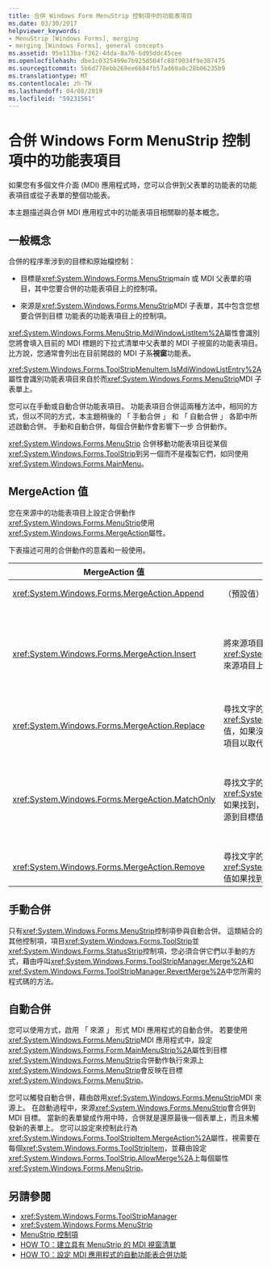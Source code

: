 ```yaml
---
title: 合併 Windows Form MenuStrip 控制項中的功能表項目
ms.date: 03/30/2017
helpviewer_keywords:
- MenuStrip [Windows Forms], merging
- merging [Windows Forms], general concepts
ms.assetid: 95e113ba-f362-4dda-8a76-6d95ddc45cee
ms.openlocfilehash: dbe1c0325499e7b925d504fc80f9034f9e387475
ms.sourcegitcommit: 5b6d778ebb269ee6684fb57ad69a8c28b06235b9
ms.translationtype: MT
ms.contentlocale: zh-TW
ms.lasthandoff: 04/08/2019
ms.locfileid: "59231561"
---
```

# <a name="merging-menu-items-in-the-windows-forms-menustrip-control"></a>合併 Windows Form MenuStrip 控制項中的功能表項目
如果您有多個文件介面 (MDI) 應用程式時，您可以合併到父表單的功能表的功能表項目或從子表單的整個功能表。  
  
 本主題描述與合併 MDI 應用程式中的功能表項目相關聯的基本概念。  
  
## <a name="general-concepts"></a>一般概念  
 合併的程序牽涉到的目標和原始檔控制：  
  
-   目標是<xref:System.Windows.Forms.MenuStrip>main 或 MDI 父表單的項目，其中您要合併的功能表項目上的控制項。  
  
-   來源是<xref:System.Windows.Forms.MenuStrip>MDI 子表單，其中包含您想要合併到目標 功能表的功能表項目上的控制項。  
  
 <xref:System.Windows.Forms.MenuStrip.MdiWindowListItem%2A>屬性會識別您將會填入目前的 MDI 標題的下拉式清單中父表單的 MDI 子視窗的功能表項目。 比方說，您通常會列出在目前開啟的 MDI 子系**視窗**功能表。  
  
 <xref:System.Windows.Forms.ToolStripMenuItem.IsMdiWindowListEntry%2A>屬性會識別功能表項目來自於而<xref:System.Windows.Forms.MenuStrip>MDI 子表單上。  
  
 您可以在手動或自動合併功能表項目。 功能表項目合併這兩種方法中，相同的方式，但以不同的方式，本主題稍後的 「 手動合併 」 和 「 自動合併 」 各節中所述啟動合併。 手動和自動合併，每個合併動作會影響下一步 合併動作。  
  
 <xref:System.Windows.Forms.MenuStrip> 合併移動功能表項目從某個<xref:System.Windows.Forms.ToolStrip>到另一個而不是複製它們，如同使用<xref:System.Windows.Forms.MainMenu>。  
  
## <a name="mergeaction-values"></a>MergeAction 值  
 您在來源中的功能表項目上設定合併動作<xref:System.Windows.Forms.MenuStrip>使用<xref:System.Windows.Forms.MergeAction>屬性。  
  
 下表描述可用的合併動作的意義和一般使用。  
  
|MergeAction 值|描述|一般用法|  
|-----------------------|-----------------|-----------------|  
|<xref:System.Windows.Forms.MergeAction.Append>|（預設值）將來源項目加入至目標項目集合的結尾。|啟動程式的某個部分時，則您可以加入功能表的尾端功能表項目。|  
|<xref:System.Windows.Forms.MergeAction.Insert>|將來源項目加入至目標項目的集合，在所指定的位置<xref:System.Windows.Forms.ToolStripItem.MergeIndex%2A>來源項目上設定的屬性。|啟動程式的某個部分時，請至中間或功能表的開頭加入功能表項目。<br /><br /> 如果值<xref:System.Windows.Forms.ToolStripItem.MergeIndex%2A>相同的兩個功能表項目，它們會加入以反向順序。 設定<xref:System.Windows.Forms.ToolStripItem.MergeIndex%2A>適當地保留原始的順序。|  
|<xref:System.Windows.Forms.MergeAction.Replace>|尋找文字的相符項目，或使用<xref:System.Windows.Forms.ToolStripItem.MergeIndex%2A>值，如果沒有文字相符項目找到，則，然後再在 [來源] 功能表項目以取代 [比對的目標] 功能表項目。|取代來源功能表項目執行一些不同的工作相同名稱的目標 功能表項目。|  
|<xref:System.Windows.Forms.MergeAction.MatchOnly>|尋找文字的相符項目，或使用<xref:System.Windows.Forms.ToolStripItem.MergeIndex%2A>如果找到，則文字相符項目，並再將所有下拉式清單的項目從來源到目標值。|建置功能表結構來插入或將功能表項目新增到子功能表，或移除子功能表的功能表項目。 比方說，您可以加入功能表項目從 MDI 子表單的主要<xref:System.Windows.Forms.MenuStrip>**另存新檔**功能表。<br /><br /> <xref:System.Windows.Forms.MergeAction.MatchOnly> 可讓您導覽功能表結構，但不採取任何動作。 它可用來評估後續項目。|  
|<xref:System.Windows.Forms.MergeAction.Remove>|尋找文字的相符項目，或使用<xref:System.Windows.Forms.ToolStripItem.MergeIndex%2A>值如果找到，則文字相符項目，且然後在目標中移除的項目。|功能表項目移除目標<xref:System.Windows.Forms.MenuStrip>。|  
  
## <a name="manual-merging"></a>手動合併  
 只有<xref:System.Windows.Forms.MenuStrip>控制項參與自動合併。 這類結合的其他控制項，項目<xref:System.Windows.Forms.ToolStrip>並<xref:System.Windows.Forms.StatusStrip>控制項，您必須合併它們以手動的方式，藉由呼叫<xref:System.Windows.Forms.ToolStripManager.Merge%2A>和<xref:System.Windows.Forms.ToolStripManager.RevertMerge%2A>中您所需的程式碼的方法。  
  
## <a name="automatic-merging"></a>自動合併  
 您可以使用方式，啟用 「 來源 」 形式 MDI 應用程式的自動合併。 若要使用<xref:System.Windows.Forms.MenuStrip>MDI 應用程式中，設定<xref:System.Windows.Forms.Form.MainMenuStrip%2A>屬性到目標<xref:System.Windows.Forms.MenuStrip>合併動作執行來源上<xref:System.Windows.Forms.MenuStrip>會反映在目標<xref:System.Windows.Forms.MenuStrip>。  
  
 您可以觸發自動合併，藉由啟用<xref:System.Windows.Forms.MenuStrip>MDI 來源上。 在啟動過程中，來源<xref:System.Windows.Forms.MenuStrip>會合併到 MDI 目標。 當新的表單變成作用中時，合併就是還原最後一個表單上，而且未觸發新的表單上。 您可以設定來控制此行為<xref:System.Windows.Forms.ToolStripItem.MergeAction%2A>屬性，視需要在每個<xref:System.Windows.Forms.ToolStripItem>，並藉由設定<xref:System.Windows.Forms.ToolStrip.AllowMerge%2A>上每個屬性<xref:System.Windows.Forms.MenuStrip>。  
  
## <a name="see-also"></a>另請參閱

- <xref:System.Windows.Forms.ToolStripManager>
- <xref:System.Windows.Forms.MenuStrip>
- [MenuStrip 控制項](menustrip-control-windows-forms.md)
- [HOW TO：建立具有 MenuStrip 的 MDI 視窗清單](how-to-create-an-mdi-window-list-with-menustrip-windows-forms.md)
- [HOW TO：設定 MDI 應用程式的自動功能表合併功能](how-to-set-up-automatic-menu-merging-for-mdi-applications.md)
